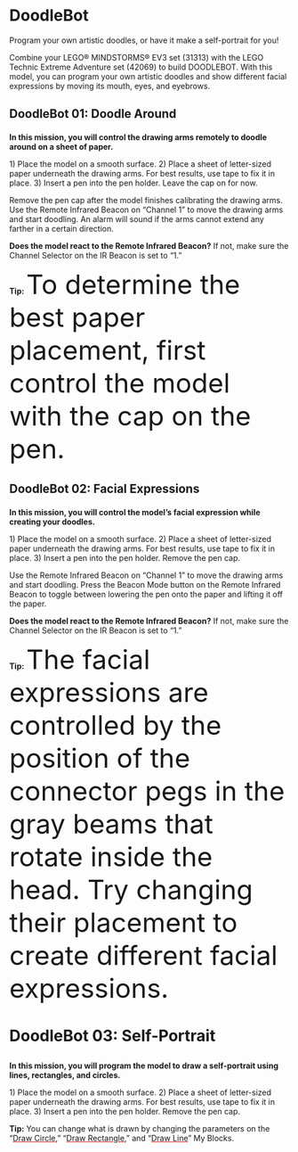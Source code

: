 # DoodleBot

Program your own artistic doodles, or have it make a self-portrait for you!

Combine your LEGO® MINDSTORMS® EV3 set (31313) with the LEGO Technic Extreme Adventure set (42069) to build DOODLEBOT. With this model, you can program your own artistic doodles and show different facial expressions by moving its mouth, eyes, and eyebrows.


## <?xml version="1.0" encoding="utf-8"?><ActivityCopyPaste fontsize="14" fontfamily="Verdana" xmlns="http://www.ni.com/ActivityRichTextDocument.xsd"><p><font size="6"></font><b>DoodleBot 01: Doodle Around</b></p></ActivityCopyPaste>

<?xml version="1.0" encoding="utf-8"?><ActivityCopyPaste fontsize="12" fontfamily="Verdana" xmlns="http://www.ni.com/ActivityRichTextDocument.xsd"><p><b>In this mission, you will control the drawing arms remotely to doodle around on a sheet of paper.</b></p></ActivityCopyPaste>

<?xml version="1.0" encoding="utf-8"?><ActivityCopyPaste fontsize="12" fontfamily="Verdana" xmlns="http://www.ni.com/ActivityRichTextDocument.xsd"><p>1) Place the model on a smooth surface. 2) Place a sheet of letter-sized paper underneath the drawing arms. For best results, use tape to fix it in place. 3) Insert a pen into the pen holder. Leave the cap on for now.</p></ActivityCopyPaste>

<?xml version="1.0" encoding="utf-8"?><ActivityCopyPaste fontsize="12" fontfamily="Verdana" xmlns="http://www.ni.com/ActivityRichTextDocument.xsd"><p>Remove the pen cap after the model finishes calibrating the drawing arms. Use the Remote Infrared Beacon on “Channel 1” to move the drawing arms and start doodling. An alarm will sound if the arms cannot extend any farther in a certain direction.</p></ActivityCopyPaste>

<?xml version="1.0" encoding="utf-8"?><ActivityCopyPaste fontsize="12" fontfamily="Verdana" xmlns="http://www.ni.com/ActivityRichTextDocument.xsd"><p><b>Does the model react to the Remote Infrared Beacon?</b> If not, make sure the Channel Selector on the IR Beacon is set to “1.”</p></ActivityCopyPaste>

<?xml version="1.0" encoding="utf-8"?><ActivityCopyPaste fontsize="16" fontfamily="Verdana" xmlns="http://www.ni.com/ActivityRichTextDocument.xsd"><p><b>Tip:</b> <font size="6"></font><font size="12">To determine the best paper placement, first control the model with the cap on the pen.</font></p></ActivityCopyPaste>


## <?xml version="1.0" encoding="utf-8"?><ActivityCopyPaste fontsize="14" fontfamily="Verdana" xmlns="http://www.ni.com/ActivityRichTextDocument.xsd"><p><font size="6"></font><b>DoodleBot 02: Facial Expressions</b></p></ActivityCopyPaste>

<?xml version="1.0" encoding="utf-8"?><ActivityCopyPaste fontsize="12" fontfamily="Verdana" xmlns="http://www.ni.com/ActivityRichTextDocument.xsd"><p><b>In this mission, you will control the model’s facial expression while creating your doodles.</b></p></ActivityCopyPaste>

<?xml version="1.0" encoding="utf-8"?><ActivityCopyPaste fontsize="12" fontfamily="Verdana" xmlns="http://www.ni.com/ActivityRichTextDocument.xsd"><p>1) Place the model on a smooth surface. 2) Place a sheet of letter-sized paper underneath the drawing arms. For best results, use tape to fix it in place. 3) Insert a pen into the pen holder. Remove the pen cap.</p></ActivityCopyPaste>

<?xml version="1.0" encoding="utf-8"?><ActivityCopyPaste fontsize="12" fontfamily="Verdana" xmlns="http://www.ni.com/ActivityRichTextDocument.xsd"><p>Use the Remote Infrared Beacon on “Channel 1” to move the drawing arms and start doodling. Press the Beacon Mode button on the Remote Infrared Beacon to toggle between lowering the pen onto the paper and lifting it off the paper.</p></ActivityCopyPaste>

<?xml version="1.0" encoding="utf-8"?><ActivityCopyPaste fontsize="12" fontfamily="Verdana" xmlns="http://www.ni.com/ActivityRichTextDocument.xsd"><p><b>Does the model react to the Remote Infrared Beacon?</b> If not, make sure the Channel Selector on the IR Beacon is set to “1.”</p></ActivityCopyPaste>

<?xml version="1.0" encoding="utf-8"?><ActivityCopyPaste fontsize="16" fontfamily="Verdana" xmlns="http://www.ni.com/ActivityRichTextDocument.xsd"><p><b>Tip:</b> <font size="6"></font><font size="12">The facial expressions are controlled by the position of the connector pegs in the gray beams that rotate inside the head. Try changing their placement to create different facial expressions.</font></p></ActivityCopyPaste>


# <?xml version="1.0" encoding="utf-8"?><ActivityCopyPaste fontsize="14" fontfamily="Verdana" xmlns="http://www.ni.com/ActivityRichTextDocument.xsd"><p></font><b>DoodleBot 03: Self-Portrait</b></p></ActivityCopyPaste>

<?xml version="1.0" encoding="utf-8"?><ActivityCopyPaste fontsize="12" fontfamily="Verdana" xmlns="http://www.ni.com/ActivityRichTextDocument.xsd"><p><b>In this mission, you will program the model to draw a self-portrait using lines, rectangles, and circles.</b></p></ActivityCopyPaste>

<?xml version="1.0" encoding="utf-8"?><ActivityCopyPaste fontsize="12" fontfamily="Verdana" xmlns="http://www.ni.com/ActivityRichTextDocument.xsd"><p>1) Place the model on a smooth surface. 2) Place a sheet of letter-sized paper underneath the drawing arms. For best results, use tape to fix it in place. 3) Insert a pen into the pen holder. Remove the pen cap.</p></ActivityCopyPaste>

<?xml version="1.0" encoding="utf-8"?><ActivityCopyPaste fontsize="12" fontfamily="Verdana" xmlns="http://www.ni.com/ActivityRichTextDocument.xsd"><p><b>Tip:</b></font><font size="6"></font> You can change what is drawn by changing the parameters on the “<font color="#D01012"><u><a action="ShowPaletteItem:MyBlockPolyGroup_80169500-4BF0-48B5-A440-0E53A1BACD44_Draw Circle.ev3p">Draw Circle</a></u></font>,” “<font color="#D01012"><u><a action="ShowPaletteItem:MyBlockPolyGroup_80169500-4BF0-48B5-A440-0E53A1BACD44_Draw Rectangle.ev3p">Draw Rectangle</a></u></font>,” and “<font color="#D01012"><u><a action="ShowPaletteItem:MyBlockPolyGroup_80169500-4BF0-48B5-A440-0E53A1BACD44_Draw Line.ev3p">Draw Line</a></u></font>” My Blocks.</p></ActivityCopyPaste>
